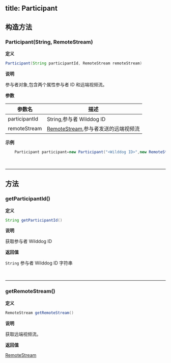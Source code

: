 title: Participant
---

<span id="Participant" />

## 构造方法

### Participant(String, RemoteStream)

**定义**   

```java
Participant(String participantId, RemoteStream remoteStream) 
```

**说明**

参与者对象,包含两个属性参与者 ID 和远端视频流。

**参数**

| 参数名 | 描述 |
|---|---|
|participantId|String,参与者 Wilddog ID|
|remoteStream|[RemoteStream](/api/video/android/api.html#RemoteStream),参与者发送的远端视频流|

**示例**

```java
	Participant participant=new Participant("<Wilddog ID>",new RemoteStream());
```

</br>

---

## 方法

### getParticipantId()

**定义**   

```java
String getParticipantId()
```

**说明**

获取参与者 Wilddog ID

**返回值**

`String` 参与者 Wilddog ID 字符串

</br>

---

### getRemoteStream()

**定义**   

```java
RemoteStream getRemoteStream()
```

**说明**

获取远端视频流。

**返回值**

[RemoteStream](/api/video/android/api.html#RemoteStream)
